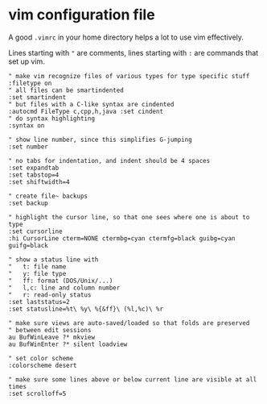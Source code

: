 # vim configuration file

A good `.vimrc` in your home directory helps a lot to use vim effectively.

Lines starting with `"` are comments, lines starting with `:` are commands
that set up vim.

```
" make vim recognize files of various types for type specific stuff
:filetype on
" all files can be smartindented
:set smartindent
" but files with a C-like syntax are cindented
:autocmd FileType c,cpp,h,java :set cindent
" do syntax highlighting
:syntax on

" show line number, since this simplifies G-jumping
:set number

" no tabs for indentation, and indent should be 4 spaces
:set expandtab
:set tabstop=4
:set shiftwidth=4

" create file~ backups
:set backup

" highlight the cursor line, so that one sees where one is about to type
:set cursorline
:hi CursorLine cterm=NONE ctermbg=cyan ctermfg=black guibg=cyan guifg=black

" show a status line with 
"   t: file name
"   y: file type
"   ff: format (DOS/Unix/...)
"   l,c: line and column number
"   r: read-only status
:set laststatus=2
:set statusline=%t\ %y\ %{&ff}\ (%l,%c)\ %r

" make sure views are auto-saved/loaded so that folds are preserved
" between edit sessions
au BufWinLeave ?* mkview
au BufWinEnter ?* silent loadview

" set color scheme
:colorscheme desert

" make sure some lines above or below current line are visible at all times
:set scrolloff=5
```

